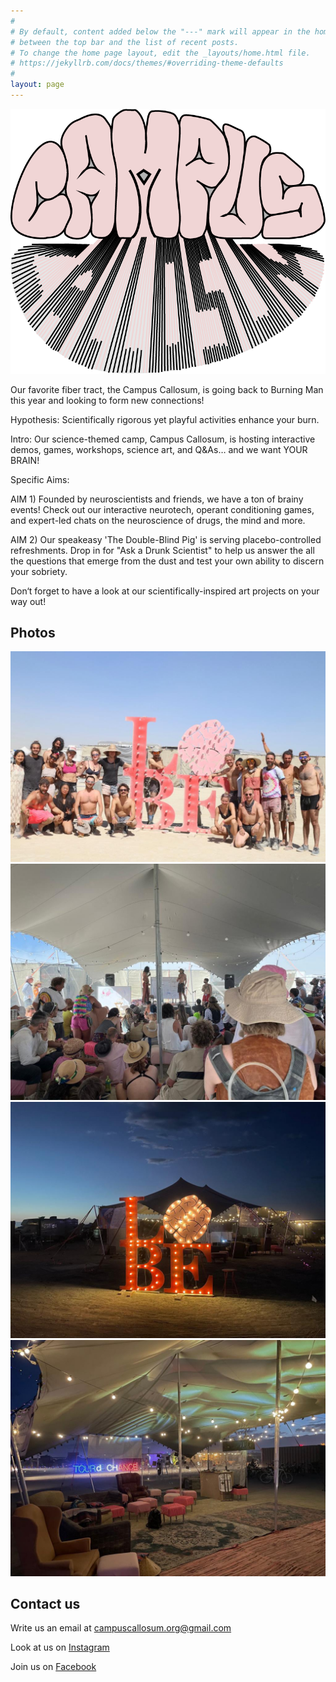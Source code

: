 ```yaml
---
#
# By default, content added below the "---" mark will appear in the home page
# between the top bar and the list of recent posts.
# To change the home page layout, edit the _layouts/home.html file.
# https://jekyllrb.com/docs/themes/#overriding-theme-defaults
#
layout: page
---
```


![logo](logo.png)

<!-- <p align="center"><b>Find us at <a href="https://www.google.com/maps/d/viewer?mid=1IGnBpMKyclYjKZvhw9HQokDkeWAqBXhf&ll=40.78216363391222%2C-119.19619796311491&z=19">2:30 & A</a></b></p> -->

Our favorite fiber tract, the Campus Callosum, is going back to Burning Man this year and looking to form new connections!

Hypothesis: Scientifically rigorous yet playful activities enhance your burn.

Intro: Our science-themed camp, Campus Callosum, is hosting interactive demos, games, workshops, science art, and Q&As… and we want YOUR BRAIN!

Specific Aims:

AIM 1) Founded by neuroscientists and friends, we have a ton of brainy events! Check out our interactive neurotech, operant conditioning games, and expert-led chats on the neuroscience of drugs, the mind and more.

AIM 2) Our speakeasy 'The Double-Blind Pig' is serving placebo-controlled refreshments. Drop in for "Ask a Drunk Scientist" to help us answer the all the questions that emerge from the dust and test your own ability to discern your sobriety.

Don‘t forget to have a look at our scientifically-inspired art projects on your way out!

<!-- ## Schedule

| Date      | Time   | Event                                         |
| --------- | ------ | --------------------------------------------- |
| Monday    | 3–4pm  | Tasty Training for Better Burner Behavior     |
|           | 4–5pm  | Working overtime to keep up with the Joneses? |
|           | 5–6pm  | Science Open Mic                              |
| ------    | ------ | -------                                       |
| Tuesday   | 3–4pm  | Neurotech Chat                                |
|           | 4–5pm  | Hands-on with Machine-Brain Interfaces        |
|           | 5–6pm  | Ask a Drunk(?) Scientist!                     |
| ------    | ------ | -------                                       |
| Wednesday | 3–4pm  | "Small talk": Brain waves                     |
|           | 4–5pm  | The Neuroscience of Psychedelics              |
|           | 5–6pm  | Planetary Health                              |
| ------    | ------ | -------                                       |
| Thursday  | 3–4pm  | Where is my love potion No.9?                 |
|           | 4–5pm  | Consciousness and the Brain                   |
|           | 5–6pm  | Ask a Drunk(?) Scientist!                     |
| ------    | ------ | -------                                       |
| Friday    | 3–4pm  | Science Open Mic                              |
|           | 4–5pm  | The Neuroscience of Consent                   |
|           | 5–6pm  | Ask a Drunk(?) Scientist!                     |
|           | 7–8pm  | Sunset poetry reading                         | -->

## Photos

![](photos/2023/1.jpeg)
![](photos/2023/2.jpeg)
![](photos/2023/3.jpeg)
![](photos/2023/4.jpeg)

<!-- ## Find us

<iframe src="https://www.google.com/maps/d/embed?mid=1IGnBpMKyclYjKZvhw9HQokDkeWAqBXhf&ll=40.78216363391222%2C-119.19619796311491&z=18" width="752" height="480"></iframe> -->

## Contact us

Write us an email at [campuscallosum.org@gmail.com](mailto:campuscallosum.org@gmail.com)

Look at us on [Instagram](https://www.instagram.com/campus_callosum/)

Join us on [Facebook](https://www.facebook.com/groups/358258066489269/)
